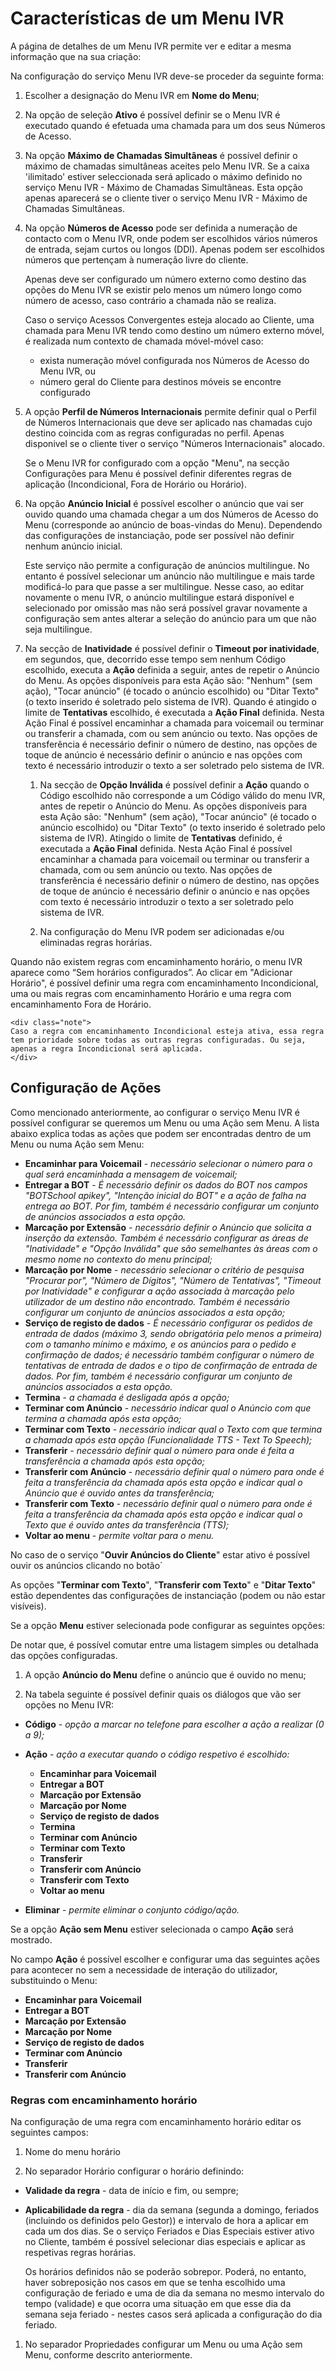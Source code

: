 
# Características de um Menu IVR

A página de detalhes de um Menu IVR permite ver e editar a mesma informação que na sua criação:

Na configuração do serviço Menu IVR deve-se proceder da seguinte forma:

1) Escolher a designação do Menu IVR em **Nome do Menu**;

2) Na opção de seleção **Ativo** é possível definir se o Menu IVR é executado quando é efetuada uma chamada para um dos seus Números de Acesso.

3) Na opção **Máximo de Chamadas Simultâneas** é possível definir o máximo de chamadas simultâneas aceites pelo Menu IVR. Se a caixa 'ilimitado' estiver seleccionada será aplicado o máximo definido no serviço Menu IVR - Máximo de Chamadas Simultâneas. Esta opção apenas aparecerá se o cliente tiver o serviço Menu IVR - Máximo de Chamadas Simultâneas.

4) Na opção **Números de Acesso** pode ser definida a numeração de contacto com o Menu IVR, onde podem ser escolhidos vários números de entrada, sejam curtos ou longos (DDI). Apenas podem ser escolhidos números que pertençam à numeração livre do cliente.

    Apenas deve ser configurado um número externo como destino das opções do Menu IVR se existir pelo menos um número longo como número de acesso, caso contrário a chamada não se realiza.

    Caso o serviço Acessos Convergentes esteja alocado ao Cliente, uma chamada para Menu IVR tendo como destino um número externo móvel, é realizada num contexto de chamada móvel-móvel caso:

    - exista numeração móvel configurada nos Números de Acesso do Menu IVR, ou
    - número geral do Cliente para destinos móveis se encontre configurado

5) A opção **Perfil de Números Internacionais** permite definir qual o Perfil de Números Internacionais que deve ser aplicado nas chamadas cujo destino coincida com as regras configuradas no perfil. Apenas disponivel se o cliente tiver o serviço "Números Internacionais" alocado.

    Se o Menu IVR for configurado com a opção "Menu", na secção Configurações para Menu é possível definir diferentes regras de aplicação (Incondicional, Fora de Horário ou Horário).

6) Na opção **Anúncio Inicial** é possível escolher o anúncio que vai ser ouvido quando uma chamada chegar a um dos Números de Acesso do Menu (corresponde ao anúncio de boas-vindas do Menu). Dependendo das configurações de instanciação, pode ser possível não definir nenhum anúncio inicial.

    Este serviço não permite a configuração de anúncios multilingue. No entanto é possível selecionar um anúncio não multilingue e mais tarde modificá-lo para que passe a ser multilingue. Nesse caso, ao editar novamente o menu IVR, o anúncio multilingue estará disponível e selecionado por omissão mas não será possível gravar novamente a configuração sem antes alterar a seleção do anúncio para um que não seja multilingue.

7) Na secção de **Inatividade** é possível definir o **Timeout por inatividade**, em segundos, que, decorrido esse tempo sem nenhum Código escolhido, executa a **Ação** definida a seguir, antes de repetir o Anúncio do Menu. As opções disponíveis para esta Ação são: "Nenhum" (sem ação), "Tocar anúncio" (é tocado o anúncio escolhido) ou "Ditar Texto" (o texto inserido é soletrado pelo sistema de IVR).
Quando é atingido o limite de **Tentativas** escolhido, é executada a **Ação Final** definida. Nesta Ação Final é possível encaminhar a chamada para voicemail ou terminar ou transferir a chamada, com ou sem anúncio ou texto. Nas opções de transferência é necessário definir o número de destino, nas opções de toque de anúncio é necessário definir o anúncio e nas opções com texto é necessário introduzir o texto a ser soletrado pelo sistema de IVR.

   1) Na secção de **Opção Inválida** é possível definir a **Ação** quando o Código escolhido não corresponde a um Código válido do menu IVR, antes de repetir o Anúncio do Menu. As opções disponíveis para esta Ação são: "Nenhum" (sem ação), "Tocar anúncio" (é tocado o anúncio escolhido) ou "Ditar Texto" (o texto inserido é soletrado pelo sistema de IVR).
Atingido o limite de **Tentativas** definido, é executada a **Ação Final** definida. Nesta Ação Final é possível encaminhar a chamada para voicemail ou terminar ou transferir a chamada, com ou sem anúncio ou texto. Nas opções de transferência é necessário definir o número de destino, nas opções de toque de anúncio é necessário definir o anúncio e nas opções com texto é necessário introduzir o texto a ser soletrado pelo sistema de IVR.

   1) Na configuração do Menu IVR podem ser adicionadas e/ou eliminadas regras horárias.

Quando não existem regras com encaminhamento horário, o menu IVR aparece como “Sem horários configurados”. Ao clicar em "Adicionar Horário", é possível definir uma regra com encaminhamento Incondicional, uma ou mais regras com encaminhamento Horário e uma regra com encaminhamento Fora de Horário.

    <div class="note">
    Caso a regra com encaminhamento Incondicional esteja ativa, essa regra tem prioridade sobre todas as outras regras configuradas. Ou seja, apenas a regra Incondicional será aplicada.
    </div>

## Configuração de Ações

Como mencionado anteriormente, ao configurar o serviço Menu IVR é possível configurar se queremos um Menu ou uma Ação sem Menu. A lista abaixo explica todas as ações que podem ser encontradas dentro de um Menu ou numa Ação sem Menu:

- **Encaminhar para Voicemail** - *necessário selecionar o número para o qual será encaminhada a mensagem de voicemail;*
- **Entregar a BOT** - *É necessário definir os dados do BOT nos campos "BOTSchool apikey", "Intenção inicial do BOT" e a ação de falha na entrega ao BOT. Por fim, também é necessário configurar um conjunto de anúncios associados a esta opção.*
- **Marcação por Extensão** - *necessário definir o Anúncio que solicita a inserção da extensão. Também é necessário configurar as áreas de "Inatividade" e "Opção Inválida" que são semelhantes às áreas com o mesmo nome no contexto do menu principal;*
- **Marcação por Nome** - *necessário selecionar o critério de pesquisa "Procurar por", "Número de Dígitos", "Número de Tentativas", "Timeout por Inatividade" e configurar a ação associada à marcação pelo utilizador de um destino não encontrado. Também é necessário configurar um conjunto de anúncios associados a esta opção;*
- **Serviço de registo de dados** - *É necessário configurar os pedidos de entrada de dados (máximo 3, sendo obrigatória pelo menos a primeira) com o tamanho mínimo e máximo, e os anúncios para o pedido e confirmação de dados; é necessário também configurar o número de tentativas de entrada de dados e o tipo de confirmação de entrada de dados. Por fim, também é necessário configurar um conjunto de anúncios associados a esta opção.*
- **Termina** - *a chamada é desligada após a opção;*
- **Terminar com Anúncio** - *necessário indicar qual o Anúncio com que termina a chamada após esta opção;*
- **Terminar com Texto** - *necessário indicar qual o Texto com que termina a chamada após esta opção (Funcionalidade TTS - Text To Speech);*
- **Transferir** - *necessário definir qual o número para onde é feita a transferência a chamada após esta opção;*
- **Transferir com Anúncio** - *necessário definir qual o número para onde é feita a transferência da chamada após esta opção e indicar qual o Anúncio que é ouvido antes da transferência;*
- **Transferir com Texto** - *necessário definir qual o número para onde é feita a transferência da chamada após esta opção e indicar qual o Texto que é ouvido antes da transferência (TTS);*
- **Voltar ao menu** - *permite voltar para o menu.*

No caso de o serviço "**Ouvir Anúncios do Cliente**" estar ativo é possível ouvir os anúncios clicando no botão´

As opções "**Terminar com Texto**", "**Transferir com Texto**" e "**Ditar Texto**" estão dependentes das configurações de instanciação (podem ou não estar visíveis).

Se a opção **Menu** estiver selecionada pode configurar as seguintes opções:

De notar que, é possível comutar entre uma listagem simples ou detalhada das opções configuradas.

1) A opção **Anúncio do Menu** define o anúncio que é ouvido no menu;

2) Na tabela seguinte é possível definir quais os diálogos que vão ser opções no Menu IVR:

- **Código** - *opção a marcar no telefone para escolher a ação a realizar (0 a 9);*
- **Ação** - *ação a executar quando o código respetivo é escolhido:*
  - **Encaminhar para Voicemail**
  - **Entregar a BOT**
  - **Marcação por Extensão**
  - **Marcação por Nome**
  - **Serviço de registo de dados**
  - **Termina**
  - **Terminar com Anúncio**
  - **Terminar com Texto**
  - **Transferir**
  - **Transferir com Anúncio**
  - **Transferir com Texto**
  - **Voltar ao menu**

- **Eliminar** - *permite eliminar o conjunto código/ação.*

Se a opção **Ação sem Menu** estiver selecionada o campo **Ação** será mostrado.

No campo **Ação** é possível escolher e configurar uma das seguintes ações para acontecer no sem a necessidade de interação do utilizador, substituindo o Menu:

- **Encaminhar para Voicemail**
- **Entregar a BOT**
- **Marcação por Extensão**
- **Marcação por Nome**
- **Serviço de registo de dados**
- **Terminar com Anúncio**
- **Transferir**
- **Transferir com Anúncio**

### Regras com encaminhamento horário

Na configuração de uma regra com encaminhamento horário editar os seguintes campos:

1) Nome do menu horário

2) No separador Horário configurar o horário definindo:

- **Validade da regra** - data de início e fim, ou sempre;
- **Aplicabilidade da regra** - dia da semana (segunda a domingo, feriados (incluindo os definidos pelo Gestor)) e intervalo de hora a aplicar em cada um dos dias. Se o serviço Feriados e Dias Especiais estiver ativo no Cliente, também é possível selecionar dias especiais e aplicar as respetivas regras horárias.

    Os horários definidos não se poderão sobrepor. Poderá, no entanto, haver sobreposição nos casos em que se tenha escolhido uma configuração de feriado e uma de dia da semana no mesmo intervalo do tempo (validade) e que ocorra uma situação em que esse dia da semana seja feriado - nestes casos será aplicada a configuração do dia feriado.

1) No separador Propriedades configurar um Menu ou uma Ação sem Menu, conforme descrito anteriormente.
